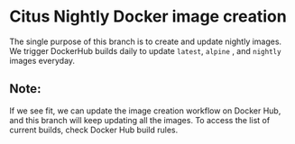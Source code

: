 # Citus Nightly Docker image creation

The single purpose of this branch is to create and update nightly images. We trigger DockerHub builds daily to update `latest`, `alpine` , and `nightly` images everyday.

## Note:
If we see fit, we can update the image creation workflow on Docker Hub, and this branch will keep updating all the images. To access the list of current builds, check Docker Hub build rules.
